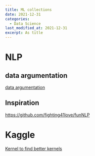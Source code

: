 ```yaml
---
title: ML collections
date: 2021-12-31
categories:
  - Data Science
last_modified_at: 2021-12-31
excerpt: As title
---
```

# NLP

## data argumentation

[data argumentation](https://github.com/makcedward/nlpaug)
[](https://github.com/jasonwei20/eda_nlp)

## Inspiration

https://github.com/fighting41love/funNLP

# Kaggle

[Kernel to find better kernels](https://www.kaggle.com/shivamb/data-science-glossary-on-kaggle)